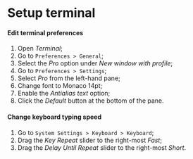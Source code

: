 # Setup terminal

#### Edit terminal preferences

1. Open _Terminal_;
2. Go to `Preferences > General`;
3. Select the _Pro_ option under _New window with profile_;
4. Go to `Preferences > Settings`;
5. Select _Pro_ from the left-hand pane;
6. Change font to Monaco 14pt;
7. Enable the _Antialias text_ option;
8. Click the _Default_ button at the bottom of the pane.

#### Change keyboard typing speed

1. Go to `System Settings > Keyboard > Keyboard`;
2. Drag the _Key Repeat_ slider to the right-most _Fast_;
3. Drag the _Delay Until Repeat_ slider to the right-most _Short_.
